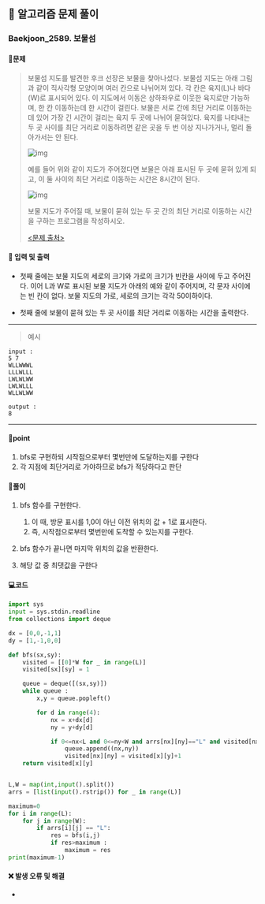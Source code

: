 ## 🐌 알고리즘 문제 풀이

### Baekjoon_2589. 보물섬

#### 📒문제

> 보물섬 지도를 발견한 후크 선장은 보물을 찾아나섰다. 보물섬 지도는 아래 그림과 같이 직사각형 모양이며 여러 칸으로 나뉘어져 있다. 각 칸은 육지(L)나 바다(W)로 표시되어 있다. 이 지도에서 이동은 상하좌우로 이웃한 육지로만 가능하며, 한 칸 이동하는데 한 시간이 걸린다. 보물은 서로 간에 최단 거리로 이동하는데 있어 가장 긴 시간이 걸리는 육지 두 곳에 나뉘어 묻혀있다. 육지를 나타내는 두 곳 사이를 최단 거리로 이동하려면 같은 곳을 두 번 이상 지나가거나, 멀리 돌아가서는 안 된다.
>
> ![img](https://www.acmicpc.net/upload/images/c1bYIsKpI6m317EAx.jpg)
> 
>    예를 들어 위와 같이 지도가 주어졌다면 보물은 아래 표시된 두 곳에 묻혀 있게 되고, 이 둘 사이의 최단 거리로 이동하는 시간은 8시간이 된다.
>    
>    ![img](https://www.acmicpc.net/upload/images/XqDkWCRUWbzZ.jpg)
>    
>    보물 지도가 주어질 때, 보물이 묻혀 있는 두 곳 간의 최단 거리로 이동하는 시간을 구하는 프로그램을 작성하시오.
>    
>    [<문제 출처>](https://www.acmicpc.net/problem/2589)



#### :pushpin: 입력 및 출력

- 첫째 줄에는 보물 지도의 세로의 크기와 가로의 크기가 빈칸을 사이에 두고 주어진다. 이어 L과 W로 표시된 보물 지도가 아래의 예와 같이 주어지며, 각 문자 사이에는 빈 칸이 없다. 보물 지도의 가로, 세로의 크기는 각각 50이하이다.

- 첫째 줄에 보물이 묻혀 있는 두 곳 사이를 최단 거리로 이동하는 시간을 출력한다.


---

> 예시

```
input :
5 7
WLLWWWL
LLLWLLL
LWLWLWW
LWLWLLL
WLLWLWW

output :
8
```

----




#### 🚀point

1. bfs로 구현하되 시작점으로부터 몇번만에 도달하는지를 구한다
1. 각 지점에 최단거리로 가야하므로 bfs가 적당하다고 판단



#### 🔎풀이

1.  bfs 함수를 구현한다.
    1.  이 때, 방문 표시를 1,0이 아닌 이전 위치의 값 + 1로 표시한다.
    1.  즉, 시작점으로부터 몇번만에 도착할 수 있는지를 구한다.

1.  bfs 함수가 끝나면 마지막 위치의 값을 반환한다.
1.  해당 값 중 최댓값을 구한다

#### 💻코드

```python
import sys
input = sys.stdin.readline
from collections import deque

dx = [0,0,-1,1]
dy = [1,-1,0,0]

def bfs(sx,sy):
    visited = [[0]*W for _ in range(L)]
    visited[sx][sy] = 1

    queue = deque([(sx,sy)])
    while queue :
        x,y = queue.popleft()

        for d in range(4):
            nx = x+dx[d]
            ny = y+dy[d]

            if 0<=nx<L and 0<=ny<W and arrs[nx][ny]=="L" and visited[nx][ny] == 0 :
                queue.append((nx,ny))
                visited[nx][ny] = visited[x][y]+1
    return visited[x][y]


L,W = map(int,input().split())
arrs = [list(input().rstrip()) for _ in range(L)]

maximum=0
for i in range(L):
    for j in range(W):
        if arrs[i][j] == "L":
            res = bfs(i,j)
            if res>maximum :
                maximum = res
print(maximum-1)
```



#### ❌ 발생 오류 및 해결

- 
